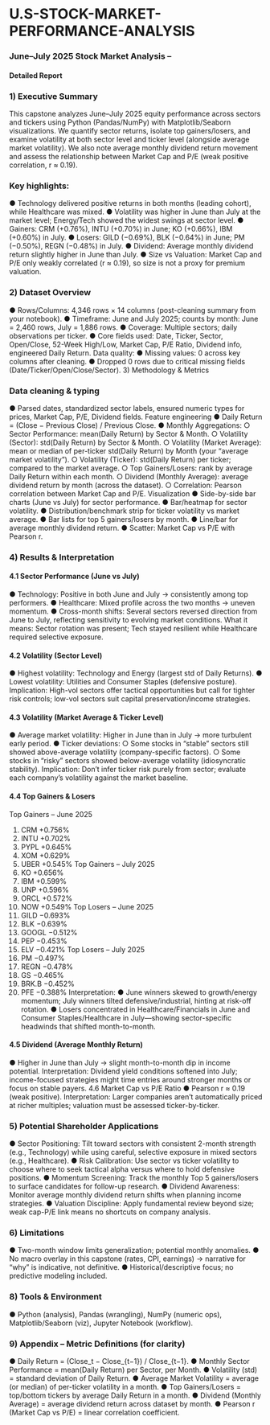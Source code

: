 # U.S-STOCK-MARKET-PERFORMANCE-ANALYSIS
### June–July 2025 Stock Market Analysis – 
#### Detailed Report 
### 1) Executive Summary 
This capstone analyzes June–July 2025 equity performance across sectors and tickers using 
Python (Pandas/NumPy) with Matplotlib/Seaborn visualizations. We quantify sector returns, 
isolate top gainers/losers, and examine volatility at both sector level and ticker level 
(alongside average market volatility). We also note average monthly dividend return 
movement and assess the relationship between Market Cap and P/E (weak positive 
correlation, r ≈ 0.19). 
### Key highlights: 
● Technology delivered positive returns in both months (leading cohort), while Healthcare 
was mixed. 
● Volatility was higher in June than July at the market level; Energy/Tech showed the 
widest swings at sector level. 
● Gainers: CRM (+0.76%), INTU (+0.70%) in June; KO (+0.66%), IBM (+0.60%) in July. 
● Losers: GILD (−0.69%), BLK (−0.64%) in June; PM (−0.50%), REGN (−0.48%) in July. 
● Dividend: Average monthly dividend return slightly higher in June than July. 
● Size vs Valuation: Market Cap and P/E only weakly correlated (r ≈ 0.19), so size is not 
a proxy for premium valuation. 
### 2) Dataset Overview 
● Rows/Columns: 4,346 rows × 14 columns (post-cleaning summary from your 
notebook). 
● Timeframe: June and July 2025; counts by month: June = 2,460 rows, July = 1,886 
rows. 
● Coverage: Multiple sectors; daily observations per ticker. 
● Core fields used: Date, Ticker, Sector, Open/Close, 52-Week High/Low, Market Cap, 
P/E Ratio, Dividend info, engineered Daily Return. 
Data quality: 
● Missing values: 0 across key columns after cleaning. 
● Dropped 0 rows due to critical missing fields (Date/Ticker/Open/Close/Sector). 
3) Methodology & Metrics 
### Data cleaning & typing 
● Parsed dates, standardized sector labels, ensured numeric types for prices, Market Cap, 
P/E, Dividend fields. 
Feature engineering 
● Daily Return = (Close − Previous Close) / Previous Close. 
● Monthly Aggregations: 
○ Sector Performance: mean(Daily Return) by Sector & Month. 
○ Volatility (Sector): std(Daily Return) by Sector & Month. 
○ Volatility (Market Average): mean or median of per-ticker std(Daily Return) by 
Month (your “average market volatility”). 
○ Volatility (Ticker): std(Daily Return) per ticker; compared to the market average. 
○ Top Gainers/Losers: rank by average Daily Return within each month. 
○ Dividend (Monthly Average): average dividend return by month (across the 
dataset). 
○ Correlation: Pearson correlation between Market Cap and P/E. 
Visualization 
● Side-by-side bar charts (June vs July) for sector performance. 
● Bar/heatmap for sector volatility. 
● Distribution/benchmark strip for ticker volatility vs market average. 
● Bar lists for top 5 gainers/losers by month. 
● Line/bar for average monthly dividend return. 
● Scatter: Market Cap vs P/E with Pearson r. 
### 4) Results & Interpretation 
#### 4.1 Sector Performance (June vs July) 
● Technology: Positive in both June and July → consistently among top performers. 
● Healthcare: Mixed profile across the two months → uneven momentum. 
● Cross-month shifts: Several sectors reversed direction from June to July, reflecting 
sensitivity to evolving market conditions. 
What it means: Sector rotation was present; Tech stayed resilient while Healthcare required 
selective exposure. 
#### 4.2 Volatility (Sector Level) 
● Highest volatility: Technology and Energy (largest std of Daily Returns). 
● Lowest volatility: Utilities and Consumer Staples (defensive posture). 
Implication: High-vol sectors offer tactical opportunities but call for tighter risk controls; low-vol 
sectors suit capital preservation/income strategies. 
#### 4.3 Volatility (Market Average & Ticker Level) 
● Average market volatility: Higher in June than in July → more turbulent early period. 
● Ticker deviations: 
○ Some stocks in “stable” sectors still showed above-average volatility 
(company-specific factors). 
○ Some stocks in “risky” sectors showed below-average volatility (idiosyncratic 
stability). 
Implication: Don’t infer ticker risk purely from sector; evaluate each company’s volatility against 
the market baseline. 
#### 4.4 Top Gainers & Losers 
Top Gainers – June 2025 
1. CRM +0.756% 
2. INTU +0.702% 
3. PYPL +0.645% 
4. XOM +0.629% 
5. UBER +0.545% 
Top Gainers – July 2025 
1. KO +0.656% 
2. IBM +0.599% 
3. UNP +0.596% 
4. ORCL +0.572% 
5. NOW +0.549% 
Top Losers – June 2025 
1. GILD −0.693% 
2. BLK −0.639% 
3. GOOGL −0.512% 
4. PEP −0.453% 
5. ELV −0.421% 
Top Losers – July 2025 
1. PM −0.497% 
2. REGN −0.478% 
3. GS −0.465% 
4. BRK.B −0.452% 
5. PFE −0.388% 
Interpretation: 
● June winners skewed to growth/energy momentum; July winners tilted 
defensive/industrial, hinting at risk-off rotation. 
● Losers concentrated in Healthcare/Financials in June and Consumer 
Staples/Healthcare in July—showing sector-specific headwinds that shifted 
month-to-month. 
#### 4.5 Dividend (Average Monthly Return) 
● Higher in June than July → slight month-to-month dip in income potential. 
Interpretation: Dividend yield conditions softened into July; income-focused strategies might 
time entries around stronger months or focus on stable payers. 
4.6 Market Cap vs P/E Ratio 
● Pearson r ≈ 0.19 (weak positive). 
Interpretation: Larger companies aren’t automatically priced at richer multiples; 
valuation must be assessed ticker-by-ticker. 
### 5) Potential Shareholder Applications 
● Sector Positioning: Tilt toward sectors with consistent 2-month strength (e.g., 
Technology) while using careful, selective exposure in mixed sectors (e.g., Healthcare). 
● Risk Calibration: Use sector vs ticker volatility to choose where to seek tactical alpha 
versus where to hold defensive positions. 
● Momentum Screening: Track the monthly Top 5 gainers/losers to surface candidates 
for follow-up research. 
● Dividend Awareness: Monitor average monthly dividend return shifts when planning 
income strategies. 
● Valuation Discipline: Apply fundamental review beyond size; weak cap-P/E link 
means no shortcuts on company analysis. 
### 6) Limitations 
● Two-month window limits generalization; potential monthly anomalies. 
● No macro overlay in this capstone (rates, CPI, earnings) → narrative for “why” is 
indicative, not definitive. 
● Historical/descriptive focus; no predictive modeling included. 
### 8) Tools & Environment 
● Python (analysis), Pandas (wrangling), NumPy (numeric ops), Matplotlib/Seaborn 
(viz), Jupyter Notebook (workflow). 
### 9) Appendix – Metric Definitions (for clarity) 
● Daily Return = (Close_t − Close_{t−1}) / Close_{t−1}. 
● Monthly Sector Performance = mean(Daily Return) per Sector, per Month. 
● Volatility (std) = standard deviation of Daily Return. 
● Average Market Volatility = average (or median) of per-ticker volatility in a month. 
● Top Gainers/Losers = top/bottom tickers by average Daily Return in a month. 
● Dividend (Monthly Average) = average dividend return across dataset by month. 
● Pearson r (Market Cap vs P/E) = linear correlation coefficient. 
